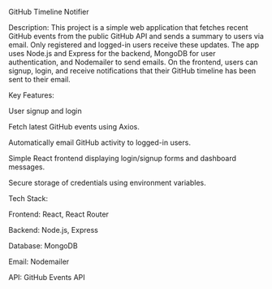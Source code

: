 GitHub Timeline Notifier

Description:
This project is a simple web application that fetches recent GitHub events from the public GitHub API and sends a summary to users via email. Only registered and logged-in users receive these updates. The app uses Node.js and Express for the backend, MongoDB for user authentication, and Nodemailer to send emails. On the frontend, users can signup, login, and receive notifications that their GitHub timeline has been sent to their email.

Key Features:

User signup and login 

Fetch latest GitHub events using Axios.

Automatically email GitHub activity to logged-in users.

Simple React frontend displaying login/signup forms and dashboard messages.

Secure storage of credentials using environment variables.

Tech Stack:

Frontend: React, React Router

Backend: Node.js, Express

Database: MongoDB

Email: Nodemailer

API: GitHub Events API
